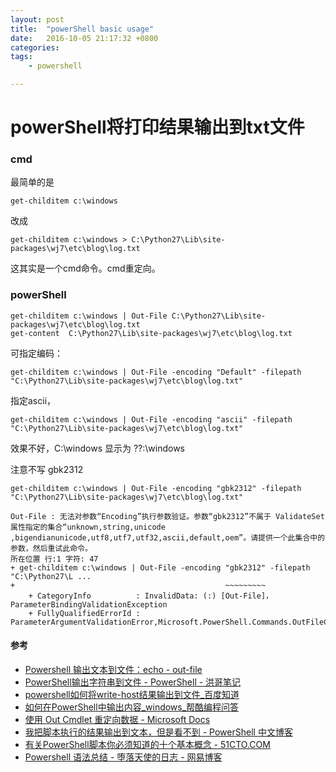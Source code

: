 ```yaml
---
layout: post
title:  "powerShell basic usage"
date:   2016-10-05 21:17:32 +0800
categories:  
tags: 
    - powershell 

---
```


# powerShell将打印结果输出到txt文件 #

### cmd ###
最简单的是

	get-childitem c:\windows

改成
	
	get-childitem c:\windows > C:\Python27\Lib\site-packages\wj7\etc\blog\log.txt

这其实是一个cmd命令。cmd重定向。

### powerShell ###

	get-childitem c:\windows | Out-File C:\Python27\Lib\site-packages\wj7\etc\blog\log.txt
	get-content  C:\Python27\Lib\site-packages\wj7\etc\blog\log.txt

可指定编码：

	get-childitem c:\windows | Out-File -encoding "Default" -filepath "C:\Python27\Lib\site-packages\wj7\etc\blog\log.txt"

指定ascii，

	get-childitem c:\windows | Out-File -encoding "ascii" -filepath "C:\Python27\Lib\site-packages\wj7\etc\blog\log.txt"

效果不好，C:\windows 显示为 ??:\windows

注意不写 gbk2312
	
	get-childitem c:\windows | Out-File -encoding "gbk2312" -filepath "C:\Python27\Lib\site-packages\wj7\etc\blog\log.txt"

	Out-File : 无法对参数“Encoding”执行参数验证。参数“gbk2312”不属于 ValidateSet 属性指定的集合“unknown,string,unicode
	,bigendianunicode,utf8,utf7,utf32,ascii,default,oem”。请提供一个此集合中的参数，然后重试此命令。
	所在位置 行:1 字符: 47
	+ get-childitem c:\windows | Out-File -encoding "gbk2312" -filepath "C:\Python27\L ...
	+                                               ~~~~~~~~~
	    + CategoryInfo          : InvalidData: (:) [Out-File]，ParameterBindingValidationException
	    + FullyQualifiedErrorId : ParameterArgumentValidationError,Microsoft.PowerShell.Commands.OutFileCommand
	
#### 参考 ####

* [Powershell 输出文本到文件：echo - out-file](http://martual.leanote.com/post/Untitled-54c6b0ae38f41110370023e7-21)
* [PowerShell输出字符串到文件 - PowerShell - 洪哥笔记](http://www.splaybow.com/post/powershell-out-file.html)
* [powershell如何将write-host结果输出到文件_百度知道](https://zhidao.baidu.com/question/134604827855346325.html)
* [如何在PowerShell中输出内容_windows_帮酷编程问答](https://ask.helplib.com/windows/post_440344)
* [使用 Out Cmdlet 重定向数据 - Microsoft Docs](https://docs.microsoft.com/zh-cn/powershell/scripting/getting-started/cookbooks/redirecting-data-with-out---cmdlets?view=powershell-5.1)
* [我把脚本执行的结果输出到文本，但是看不到 - PowerShell 中文博客](http://www.pstips.net/question/4008.html)
* [有关PowerShell脚本你必须知道的十个基本概念 - 51CTO.COM](http://os.51cto.com/art/201101/244228.htm)
* [Powershell 语法总结 - 堕落天使的日志 - 网易博客](http://gaojianzhuang110.blog.163.com/blog/static/1861314620108290363775/)